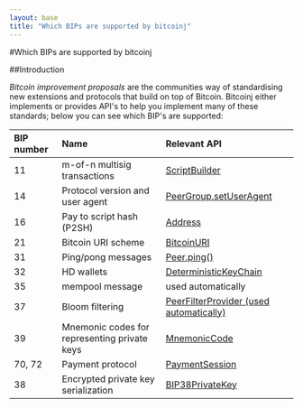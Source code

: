 ```yaml
---
layout: base
title: "Which BIPs are supported by bitcoinj"
---
```


#Which BIPs are supported by bitcoinj

##Introduction

_Bitcoin improvement proposals_ are the communities way of standardising new extensions and protocols that build on top of Bitcoin. Bitcoinj either implements or provides API's to help you implement many of these standards; below you can see which BIP's are supported:

<table>
<thead>
<tr class="header">
<th align="left">BIP number</th>
<th align="left">Name</th>
<th align="left">Relevant API</th>
</tr>
</thead>
<tbody>
<tr class="odd">
<td align="left">11</td>
<td align="left">m-of-n multisig transactions</td>
<td align="left"><a href="https://bitcoinj.github.io/javadoc/0.12/com/google/bitcoin/script/ScriptBuilder.html">ScriptBuilder</a></td>
</tr>
<tr class="even">
<td align="left">14</td>
<td align="left">Protocol version and user agent</td>
<td align="left"><a href="https://bitcoinj.github.io/javadoc/0.12/com/google/bitcoin/core/PeerGroup.html#setUserAgent(java.lang.String,%20java.lang.String)">PeerGroup.setUserAgent</a></td>
</tr>
<tr class="odd">
<td align="left">16</td>
<td align="left">Pay to script hash (P2SH)</td>
<td align="left"><a href="https://bitcoinj.github.io/javadoc/0.12/com/google/bitcoin/core/Address.html">Address</a></td>
</tr>
<tr class="even">
<td align="left">21</td>
<td align="left">Bitcoin URI scheme</td>
<td align="left"><a href="https://bitcoinj.github.io/javadoc/0.12/com/google/bitcoin/uri/BitcoinURI.html">BitcoinURI</a></td>
</tr>
<tr class="odd">
<td align="left">31</td>
<td align="left">Ping/pong messages</td>
<td align="left"><a href="https://bitcoinj.github.io/javadoc/0.12/com/google/bitcoin/core/Peer.html#ping()">Peer.ping()</a></td>
</tr>
<tr class="even">
<td align="left">32</td>
<td align="left">HD wallets</td>
<td align="left"><a href="https://bitcoinj.github.io/javadoc/0.12/com/google/bitcoin/wallet/DeterministicKeyChain.html">DeterministicKeyChain</a></td>
</tr>
<tr class="odd">
<td align="left">35</td>
<td align="left">mempool message</td>
<td align="left">used automatically</td>
</tr>
<tr class="even">
<td align="left">37</td>
<td align="left">Bloom filtering</td>
<td align="left"><a href="https://bitcoinj.github.io/javadoc/0.12/com/google/bitcoin/core/PeerFilterProvider.html">PeerFilterProvider (used automatically)</a></td>
</tr>
<tr class="odd">
<td align="left">39</td>
<td align="left">Mnemonic codes for representing private keys</td>
<td align="left"><a href="https://bitcoinj.github.io/javadoc/0.12/com/google/bitcoin/crypto/MnemonicCode.html">MnemonicCode</a></td>
</tr>
<tr class="even">
<td align="left">70, 72</td>
<td align="left">Payment protocol</td>
<td align="left"><a href="https://bitcoinj.github.io/javadoc/0.12/com/google/bitcoin/protocols/payments/PaymentSession.html">PaymentSession</a></td>
</tr>
<tr class="odd">
<td align="left">38</td>
<td align="left">Encrypted private key serialization</td>
<td align="left"><a href="https://bitcoinj.github.io/javadoc/0.12/com/google/bitcoin/crypto/BIP38PrivateKey.html">BIP38PrivateKey</a></td>
</tr>
</tbody>
</table>
